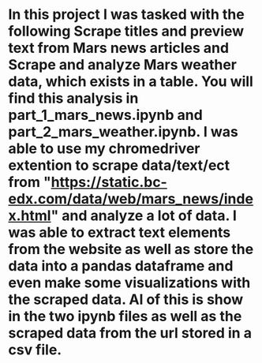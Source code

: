 # In this project I was tasked with the following Scrape titles and preview text from Mars news articles and Scrape and analyze Mars weather data, which exists in a table. You will find this analysis in part_1_mars_news.ipynb and part_2_mars_weather.ipynb. I was able to use my chromedriver extention to scrape data/text/ect from "https://static.bc-edx.com/data/web/mars_news/index.html" and analyze a lot of data. I was able to extract text elements from the website as well as store the data into a pandas dataframe and even make some visualizations with the scraped data. Al of this is show in the two ipynb files as well as the scraped data from the url stored in a csv file.
